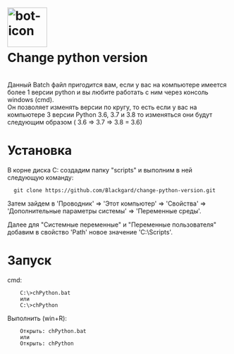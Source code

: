 # <img alt="bot-icon" src="https://image.flaticon.com/icons/svg/402/402219.svg" width="90px"></img>&nbsp;<br>Change python version
<br>
Данный Batch файл пригодится вам, если у вас на компьютере имеется более 1 версии python и вы любите работать с ним через консоль windows (cmd).<br>Он позволяет изменять версии по кругу, то есть если у вас на компьютере 3 версии Python 3.6, 3.7 и 3.8 то изменяться они будут следующим образом ( 3.6 => 3.7 => 3.8 = 3.6)

# Установка
В корне диска C: создадим папку "scripts" и выполним в ней следующую команду:
```
  git clone https://github.com/Blackgard/change-python-version.git
```
Затем зайдем в 'Проводник' => 'Этот компьютер' => 'Свойства' => 'Дополнительные параметры системы' => 'Переменные среды'.<br>

Далее для "Системные переменные" и "Переменные пользователя" добавим в свойство 'Path' новое значение 'C:\Scripts'.

# Запуск 
cmd:
```
    C:\>chPython.bat
    или
    C:\>chPython
```
Выполнить (win+R):
```
    Открыть: chPython.bat
    или
    Открыть: chPython
```
